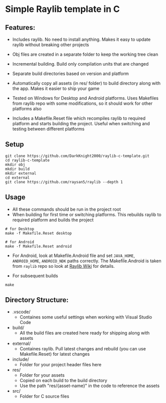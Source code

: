 # Simple Raylib template in C

## Features:

- Includes raylib. No need to install anything. Makes it easy to update raylib without breaking other projects

- Obj files are created in a separate folder to keep the working tree clean
- Incremental building. Build only compilation units that are changed
- Separate build directories based on version and platform
- Automatically copy all assets (in res/ folder) to build directory along with the app. Makes it easier to ship your game
- Tested on Windows for Desktop and Android platforms. Uses Makefiles from raylib repo with some modifications, so it should work for other platforms also
- Includes a Makefile.Reset file which recompiles raylib to required platform and starts building the project. Useful when switching and testing between different platforms


## Setup


    git clone https://github.com/DarkKnight2000/raylib-c-template.git
    cd raylib-c-template
    mkdir obj
    mkdir build
    mkdir external
    cd external
    git clone https://github.com/raysan5/raylib --depth 1


## Usage

- All these commands should be run in the project root
- When building for first time or switching platforms. This rebuilds raylib to required platform and builds the project
```
# for Desktop
make -f Makefile.Reset desktop

# for Android
make -f Makefile.Reset android
```

- For Android, look at Makefile.Android file and set `JAVA_HOME`, `ANDROID_HOME`, `ANDROID_NDK` paths correctly. The Makefile.Android is taken from `raylib` repo so look at [Raylib Wiki](https://github.com/raysan5/raylib/wiki/Working-for-Android) for details.

- For subsequent builds

```
make
```

## Directory Structure:

- .vscode/
  - Containes some useful settings when working with Visual Studio Code
- build/
  - All the build files are created here ready for shipping along with assets
- external/
  - Containes raylib. Pull latest changes and rebuild (you can use Makefile.Reset) for latest changes
- include/
  - Folder for your project header files here
- res/
  - Folder for your assets
  - Copied on each build to the build directory
  - Use the path "res/{asset-name}" in the code to reference the assets
- src/
  - Folder for C source files
